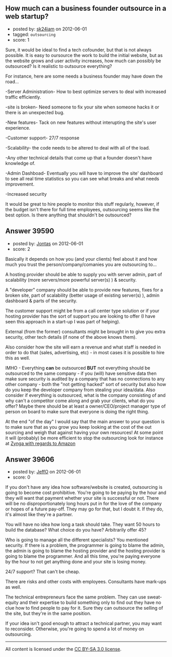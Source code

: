 ## How much can a business founder outsource in a web startup?

- posted by: [sk24iam](https://stackexchange.com/users/-1/4660-sk24iam) on 2012-06-01
- tagged: `outsourcing`
- score: 1

Sure, it would be ideal to find a tech cofounder, but that is not always possible. It is easy to oursource the work to build the initial website, but as the website grows and user activity increases, how much can possibly be outsourced? Is it realistic to outsource everything?

For instance, here are some needs a business founder may have down the road...

-Server Administration- How to best optimize servers to deal with increased traffic efficiently.

-site is broken- Need someone to fix your site when someone hacks it or there is an unexpected bug.

-New features- Tack on new features without interupting the site's user experience.

-Customer support- 27/7 response 

-Scalability- the code needs to be altered to deal with all of the load.

-Any other technical details that come up that a founder doesn't have knowledge of.

-Admin Dashboad- Eventually you will have to improve the site' dashboard to see all real time statistics so you can see what breaks and what needs improvement.

-Increased security

It would be great to hire people to monitor this stuff regularly, however, if the budget isn't there for full time employees, outsourcing seems like the best option. Is there anything that shouldn't be outsourced?


## Answer 39590

- posted by: [Jontas](https://stackexchange.com/users/-1/11243-jontas) on 2012-06-01
- score: 2

<p>Basically it depends on how you (and your clients) feel about it  and how much you trust the person/company/comanies you are outsourcing to...</p>

<p>A hosting provider should be able to supply you with server admin, part of scalability (more servers/more powerful server(s) ) &amp; security.</p>

<p>A "developer" company should be able to provide new features, fixes for a broken site, part of scalability (better usage of existing server(s) ), admin dashboard &amp; parts of the security.</p>

<p>The customer support might be from a call center type solution or if your hosting provider has the sort of support you are looking to offer (I have seen this approach in a start-up I was part of helping).</p>

<p>External (from the former) consultants might be brought in to give you extra security, other tech details (if none of the above knows them).</p>

<p>Also consider how the site will earn a revenue and what staff is needed in order to do that (sales, advertising, etc) - in most cases it is possible to hire this as well.</p>

<p>IMHO - Everything <strong>can</strong> be outsourced <strong>BUT</strong> not everything should be outsourced to the same company - if you (will) have sensitive data then make sure security is audited by a company that has no connections to any other company - both the "not getting hacked" sort of security but also how do you keep the developer company from stealing your idea/data. Also consider if everything is outsourced, what is the company consisting of and why can't a competitor come along and grab your clients, what do you offer? Maybe there should be at least a owner/CEO/project manager type of person on board to make sure that everyone is doing the right thing.</p>

<p>At the end "of the day" I would say that the main answer to your question is to make sure that as you grow you keep looking at the cost of the out sourcing and weigh that against having your own resources! 
At some point it will (probably) be more efficient to stop the outsourcing look for instance at <a href="http://arstechnica.com/business/2012/05/how-amazon-saved-zyngas-buttand-why-zynga-built-a-cloud-of-its-own/" rel="nofollow">Zynga with regards to Amazon</a> </p>



## Answer 39606

- posted by: [JeffO](https://stackexchange.com/users/-1/1796-jeffo) on 2012-06-01
- score: 0

If you don't have any idea how software/website is created, outsourcing is going to become cost prohibitive. You're going to be paying by the hour and they will want that payment whether your site is successful or not. There will be no disproportionately long hours put in for the love of the company or hopes of a future pay-off. They may go for that, but I doubt it. If they do, it's almost like they're a partner.

You will have no idea how long a task should take. They want 50 hours to build the database? What choice do you have? Arbitrarily offer 45?

Who is going to manage all the different specialists? You mentioned security. If there is a problem, the programmer is going to blame the admin, the admin is going to blame the hosting provider and the hosting provider is going to blame the programmer. And all this time, you're paying everyone by the hour to not get anything done and your site is losing money. 

24/7 support? That can't be cheap. 

There are risks and other costs with employees. Consultants have mark-ups as well.

The technical entrepreneurs face the same problem. They can use sweat-equity and their expertise to build something only to find out they have no clue how to find people to pay for it. Sure they can outsource the selling of the site, but they're in the same position. 

If your idea isn't good enough to attract a technical partner, you may want to reconsider. Otherwise, you're going to spend a lot of money on outsourcing.



---

All content is licensed under the [CC BY-SA 3.0 license](https://creativecommons.org/licenses/by-sa/3.0/).
